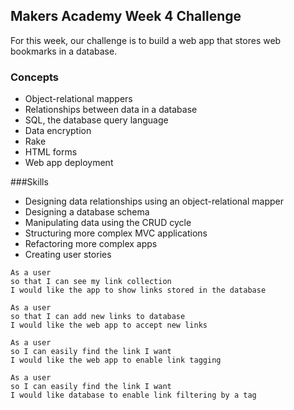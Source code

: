 ## Makers Academy Week 4 Challenge

For this week, our challenge is to build a web app that stores web bookmarks in a database.

### Concepts

* Object-relational mappers
* Relationships between data in a database
* SQL, the database query language
* Data encryption
* Rake
* HTML forms
* Web app deployment

###Skills

* Designing data relationships using an object-relational mapper
* Designing a database schema
* Manipulating data using the CRUD cycle
* Structuring more complex MVC applications
* Refactoring more complex apps
* Creating user stories

```
As a user  
so that I can see my link collection  
I would like the app to show links stored in the database  
```

```
As a user  
so that I can add new links to database  
I would like the web app to accept new links  
```

```
As a user  
so I can easily find the link I want  
I would like the web app to enable link tagging
```

```
As a user
so I can easily find the link I want
I would like database to enable link filtering by a tag
```
